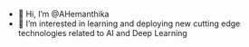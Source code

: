- 👋 Hi, I’m @AHemanthika
- 👀 I’m interested in learning and deploying new cutting edge technologies related to AI and Deep Learning

<!---
AHemanthika/AHemanthika is a ✨ special ✨ repository because its `README.md` (this file) appears on your GitHub profile.
You can click the Preview link to take a look at your changes.
--->
